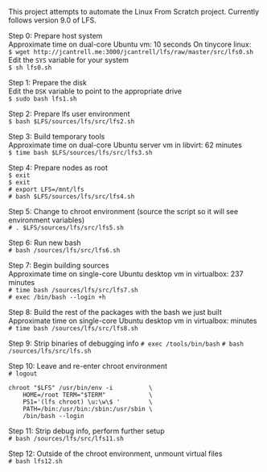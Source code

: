 This project attempts to automate the Linux From Scratch project.
Currently follows version 9.0 of LFS.

Step 0: Prepare host system  
Approximate time on dual-core Ubuntu vm: 10 seconds
On tinycore linux:  
`$ wget http://jcantrell.me:3000/jcantrell/lfs/raw/master/src/lfs0.sh`  
Edit the `SYS` variable for your system  
`$ sh lfs0.sh`   

Step 1: Prepare the disk  
Edit the `DSK` variable to point to the appropriate drive  
`$ sudo bash lfs1.sh`  

Step 2: Prepare lfs user environment  
`$ bash $LFS/sources/lfs/src/lfs2.sh`  

Step 3: Build temporary tools  
Approximate time on dual-core Ubuntu server vm in libvirt: 62 minutes  
`$ time bash $LFS/sources/lfs/src/lfs3.sh`  

Step 4: Prepare nodes as root  
`$ exit`  
`$ exit`  
`# export LFS=/mnt/lfs`  
`# bash $LFS/sources/lfs/src/lfs4.sh`  

Step 5: Change to chroot environment (source the script so it will see
  environment variables)  
`# . $LFS/sources/lfs/src/lfs5.sh`  

Step 6: Run new bash  
`# bash /sources/lfs/src/lfs6.sh`  

Step 7: Begin building sources  
Approximate time on single-core Ubuntu desktop vm in virtualbox: 237 minutes  
`# time bash /sources/lfs/src/lfs7.sh`  
`# exec /bin/bash --login +h`

Step 8: Build the rest of the packages with the bash we just built  
Approximate time on single-core Ubuntu desktop vm in virtualbox:  minutes  
`# time bash /sources/lfs/src/lfs8.sh`  

Step 9: Strip binaries of debugging info
`# exec /tools/bin/bash`
`# bash /sources/lfs/src/lfs.sh`

Step 10: Leave and re-enter chroot environment  
`# logout`  
```
chroot "$LFS" /usr/bin/env -i          \
    HOME=/root TERM="$TERM"            \
    PS1='(lfs chroot) \u:\w\$ '        \
    PATH=/bin:/usr/bin:/sbin:/usr/sbin \
    /bin/bash --login
```

Step 11: Strip debug info, perform further setup  
`# bash /sources/lfs/src/lfs11.sh`  

Step 12: Outside of the chroot environment, unmount virtual files  
`# bash lfs12.sh`  
